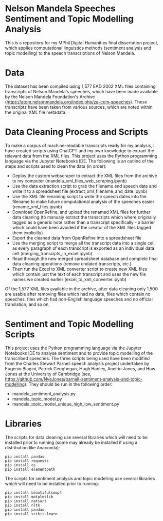 # Nelson Mandela Speeches Sentiment and Topic Modelling Analysis
This is a repository for my MPhil Digital Humanities final dissertation project, which applies computational linguistics methods (sentiment analysis and topic modelling) to the speech transcriptions of Nelson Mandela. 
# Data
The dataset has been compiled using 1,577 EAD 2002 XML files containing transcripts of Nelson Mandela's speeches, which have been made available by the Nelson Mandela Foundation's Archive (https://atom.nelsonmandela.org/index.php/za-com-speeches). These transcripts have been taken from various sources, which are noted within the original XML file metadata. 
# Data Cleaning Process and Scripts
To make a corpus of machine-readable transcripts ready for my analysis, I have created scripts using ChatGPT and my own knowledge to extract the relevant data from the XML files. This project uses the Python programming language via the Jupyter Notebooks IDE. The following is an outline of the steps and scripts used to clean the data (in order): 
- Deploy the custom webscraper to extract the XML files from the archive to my computer (mandela_xml_files_web_scraping.ipynb)
- Use the data extraction script to grab the filename and speech date and write it to a spreadsheet file (extract_xml_filename_and_date.ipynb)
- Use the XML file renaming script to write the speech dates into the filename to make future computational analysis of the speeches easier (rename_xml_files.ipynb) 
- Download OpenRefine, and upload the renamed XML files for further data cleaning (to manualy extract the transcripts which where originally tagged as a generic note rather than a transcript specifically - a barrier which could have been avoided if the creator of the XML files tagged them explicitly) 
- Export the cleaned data from OpenRefine into a spreadsheet file 
- Use the merging script to merge all the transcript data into a single cell, as every paragraph of each transcript is exported as an individual data cell (merging_transcipts_in_excel.ipynb) 
- Read through the new merged spreadsheet database and complete final data cleaning operations (remove undated transcripts, etc.)
- Then run the Excel to XML converter script to create new XML files which contain just the text of each transcript and uses the new file names we created earlier (excel_to_xml_converter.ipynb)

Of the 1,577 XML files available in the archive, after data cleaning only 1,500 are usable after removing files which had no date, files which contain no speeches, files which had non-English language speeches and no official translation, and so on. 
# Sentiment and Topic Modelling Scripts
This project uses the Python programming language via the Jupyter Notebooks IDE to analyse sentiment and to provide topic modelling of the transcribed speeches. The three scripts being used have been modified from the Charles Stewart Parnell speech analysis project undertaken by Eugenio Biagini, Patrick Geoghegan, Hugh Hanley, Aneirin Jones, and Huw Jones at the University of Cambridge (see, https://github.com/NyeJones/parnell-sentiment-analysis-and-topic-modelling). They should be run in the following order:
- mandela_sentiment_analysis.py
- mandela_topic_model.py
- mandela_topic_model_unique_high_low_sentiment.py
# Libraries 
The scripts for data cleaning use several libraries which will need to be installed prior to running (some may already be installed if using a distribution like Anaconda):
```
pip install pandas
pip install requests
pip install os
pip install elementpath
```
The scripts for sentiment analysis and topic modelling use several libraries which will need to be installed prior to running:
```
pip install beautifulsoup4
pip install matplotlib
pip install natsort
pip install nltk
pip install pandas
pip install scikit-learn
```
